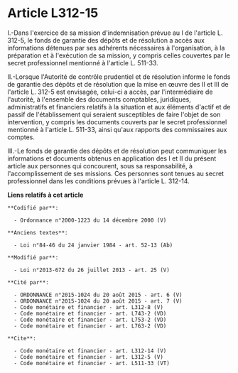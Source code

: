 # Article L312-15

I.-Dans l'exercice de sa mission d'indemnisation prévue au I de l'article L. 312-5, le fonds de garantie des dépôts et de
résolution a accès aux informations détenues par ses adhérents nécessaires à l'organisation, à la préparation et à
l'exécution de sa mission, y compris celles couvertes par le secret professionnel mentionné à l'article L. 511-33. 

II.-Lorsque l'Autorité de contrôle prudentiel et de résolution informe le fonds de garantie des dépôts et de résolution que
la mise en œuvre des II et III de l'article L. 312-5 est envisagée, celui-ci a accès, par l'intermédiaire de l'autorité, à
l'ensemble des documents comptables, juridiques, administratifs et financiers relatifs à la situation et aux éléments d'actif
et de passif de l'établissement qui seraient susceptibles de faire l'objet de son intervention, y compris les documents
couverts par le secret professionnel mentionné à l'article L. 511-33, ainsi qu'aux rapports des commissaires aux comptes. 

III.-Le fonds de garantie des dépôts et de résolution peut communiquer les informations et documents obtenus en application
des I et II du présent article aux personnes qui concourent, sous sa responsabilité, à l'accomplissement de ses missions. Ces
personnes sont tenues au secret professionnel dans les conditions prévues à l'article L. 312-14.

**Liens relatifs à cet article**

	**Codifié par**:

	  - Ordonnance n°2000-1223 du 14 décembre 2000 (V)

	**Anciens textes**:

	  - Loi n°84-46 du 24 janvier 1984 - art. 52-13 (Ab)

	**Modifié par**:

	  - Loi n°2013-672 du 26 juillet 2013 - art. 25 (V)

	**Cité par**:

	  - ORDONNANCE n°2015-1024 du 20 août 2015 - art. 6 (V)
	  - ORDONNANCE n°2015-1024 du 20 août 2015 - art. 7 (V)
	  - Code monétaire et financier - art. L312-8 (V)
	  - Code monétaire et financier - art. L743-2 (VD)
	  - Code monétaire et financier - art. L753-2 (VD)
	  - Code monétaire et financier - art. L763-2 (VD)

	**Cite**:

	  - Code monétaire et financier - art. L312-14 (V)
	  - Code monétaire et financier - art. L312-5 (V)
	  - Code monétaire et financier - art. L511-33 (VT)
